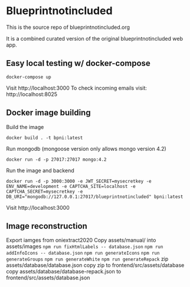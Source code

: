 # Blueprintnotincluded

This is the source repo of blueprintnotincluded.org

It is a combined curated version of the original blueprintnotincluded web app.

## Easy local testing w/ docker-compose

`docker-compose up`

Visit http://localhost:3000
To check incoming emails visit: http://localhost:8025

## Docker image building

Build the image

`docker build . -t bpni:latest`

Run mongodb (mongoose version only allows mongo version 4.2)

`docker run -d -p 27017:27017 mongo:4.2`

Run the image and backend

`docker run -d -p 3000:3000 -e JWT_SECRET=mysecretkey -e ENV_NAME=development -e CAPTCHA_SITE=localhost -e CAPTCHA_SECRET=mysecretkey -e DB_URI="mongodb://127.0.0.1:27017/blueprintnotincluded" bpni:latest`

Visit http://localhost:3000

## Image reconstruction
Export iamges from oniextract2020
Copy assets/manual/ into assets/images
`npm run fixHtmlLabels -- database.json`
`npm run addInfoIcons -- database.json`
`npm run generateIcons`
`npm run generateGroups`
`npm run generateWhite`
`npm run generateRepack`
zip assets/database/database.json
copy zip to frontend/src/assets/database
copy assets/database/database-repack.json to frontend/src/assets/database.json